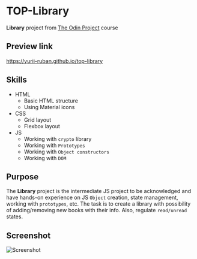 # TOP-Library
**Library** project from [The Odin Project](https://www.theodinproject.com/about) course

## Preview link
https://yurii-ruban.github.io/top-library

## Skills
 - HTML
    * Basic HTML structure
    * Using Material icons
 - CSS
    * Grid layout
    * Flexbox layout
 - JS
    * Working with `crypto` library
    * Working with `Prototypes`
    * Working with `Object constructors`
    * Working with `DOM`

## Purpose
The **Library** project is the intermediate JS project to be acknowledged and have hands-on experience on JS `Object` creation, state management, working with `prototypes`, etc.
The task is to create a library with possibility of adding/removing new books with their info. Also, regulate `read/unread` states.

## Screenshot
![Screenshot]()
